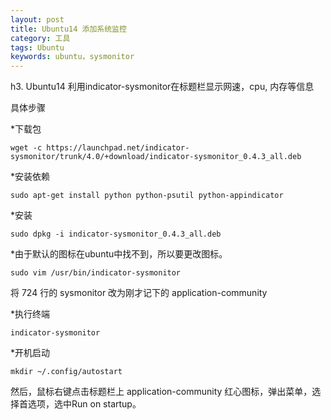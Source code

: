 ```yaml
---
layout: post
title: Ubuntu14 添加系统监控
category: 工具
tags: Ubuntu
keywords: ubuntu，sysmonitor
---
```


h3. Ubuntu14 利用indicator-sysmonitor在标题栏显示网速，cpu, 内存等信息

具体步骤

*下载包

    wget -c https://launchpad.net/indicator-sysmonitor/trunk/4.0/+download/indicator-sysmonitor_0.4.3_all.deb

*安装依赖

    sudo apt-get install python python-psutil python-appindicator
    
*安装

    sudo dpkg -i indicator-sysmonitor_0.4.3_all.deb

*由于默认的图标在ubuntu中找不到，所以要更改图标。

    sudo vim /usr/bin/indicator-sysmonitor

将 724 行的 sysmonitor 改为刚才记下的 application-community

*执行终端

    indicator-sysmonitor

*开机启动

    mkdir ~/.config/autostart

然后，鼠标右键点击标题栏上 application-community 红心图标，弹出菜单，选择首选项，选中Run on startup。
